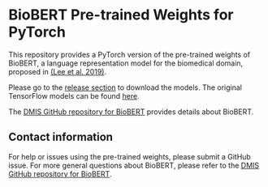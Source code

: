 # BioBERT Pre-trained Weights for PyTorch
This repository provides a PyTorch version of the pre-trained weights of BioBERT, a language representation model for the biomedical domain, proposed in [(Lee et al. 2019)](https://arxiv.org/abs/1901.08746).

Please go to the [release section](https://github.com/vthost/biobert-pytorch/releases) to download the models. The original TensorFlow models can be found [here](https://github.com/naver/biobert-pretrained).

The [DMIS GitHub repository for BioBERT](https://github.com/dmis-lab/biobert) provides details about BioBERT.

## Contact information
For help or issues using the pre-trained weights, please submit a GitHub issue. For more general questions about BioBERT, please refer to the [DMIS GitHub repository for BioBERT](https://github.com/dmis-lab/biobert).
